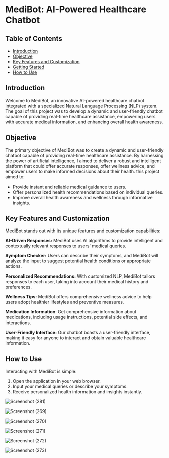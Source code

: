 # MediBot: AI-Powered Healthcare Chatbot 


## Table of Contents
- [Introduction](#introduction)
- [Objective](#objective)
- [Key Features and Customization](#key-features-and-customization)
- [Getting Started](#getting-started)
- [How to Use](#how-to-use)


## Introduction

Welcome to MediBot, an innovative AI-powered healthcare chatbot integrated with a specialized Natural Language Processing (NLP) system. The goal of this project was to develop a dynamic and user-friendly chatbot capable of providing real-time healthcare assistance, empowering users with accurate medical information, and enhancing overall health awareness.

## Objective
The primary objective of MediBot was to create a dynamic and user-friendly chatbot capable of providing real-time healthcare assistance. By harnessing the power of artificial intelligence, I aimed to deliver a robust and intelligent platform that could offer accurate responses, offer wellness advice, and empower users to make informed decisions about their health.
this project aimed to:

- Provide instant and reliable medical guidance to users.
- Offer personalized health recommendations based on individual queries.
- Improve overall health awareness and wellness through informative insights.

## Key Features and Customization

MediBot stands out with its unique features and customization capabilities:

**AI-Driven Responses:** MediBot uses  AI algorithms to provide intelligent and contextually relevant responses to users' medical queries.

**Symptom Checker:** Users can describe their symptoms, and MediBot will analyze the input to suggest potential health conditions or appropriate actions.

**Personalized Recommendations:** With customized NLP, MediBot tailors responses to each user, taking into account their medical history and preferences.

**Wellness Tips:** MediBot offers comprehensive wellness advice to help users adopt healthier lifestyles and preventive measures.

**Medication Information**: Get comprehensive information about medications, including usage instructions, potential side effects, and interactions.

**User-Friendly Interface:** Our chatbot boasts a user-friendly interface, making it easy for anyone to interact and obtain valuable healthcare information.

## How to Use

Interacting with MediBot is simple:

1. Open the application in your web browser.
2. Input your medical queries or describe your symptoms.
3. Receive personalized health information and insights instantly.





















































![Screenshot (281)](https://github.com/obula-sai/ChatBot/assets/110908237/53c2c431-3f81-47cd-90f8-a2d3d9df6def)


![Screenshot (269)](https://github.com/obula-sai/ChatBot/assets/110908237/12a289e5-32d2-4931-a697-b72f87e7c490)


![Screenshot (270)](https://github.com/obula-sai/ChatBot/assets/110908237/9e29832d-b5ce-49e2-8607-15f8f2814b2c)


![Screenshot (271)](https://github.com/obula-sai/ChatBot/assets/110908237/65b01220-9444-4f13-8715-c881a57e7c50)


![Screenshot (272)](https://github.com/obula-sai/ChatBot/assets/110908237/806e807a-a24d-47cc-a3cb-9f16098dbfac)


![Screenshot (273)](https://github.com/obula-sai/ChatBot/assets/110908237/67d4e8f6-7fc0-4a1c-b1ac-c7551fa7763f)
